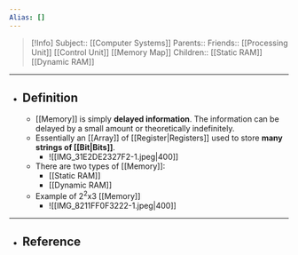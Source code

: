 ```yaml
---
Alias: []
---
```

> [!Info]
> Subject:: [[Computer Systems]]
> Parents:: 
> Friends:: [[Processing Unit]] [[Control Unit]] [[Memory Map]]
> Children:: [[Static RAM]] [[Dynamic RAM]]
---
- ## Definition
	- [[Memory]] is simply **delayed information**. The information can be delayed by a small amount or theoretically indefinitely.
	- Essentially an [[Array]] of [[Register|Registers]] used to store **many strings of [[Bit|Bits]]**.
		- ![[IMG_31E2DE2327F2-1.jpeg|400]]
	- There are two types of [[Memory]]:
		- [[Static RAM]]
		- [[Dynamic RAM]]
	- Example of $2^2\text{x}3$ [[Memory]]
		- ![[IMG_8211FF0F3222-1.jpeg|400]]
---
- ## Reference